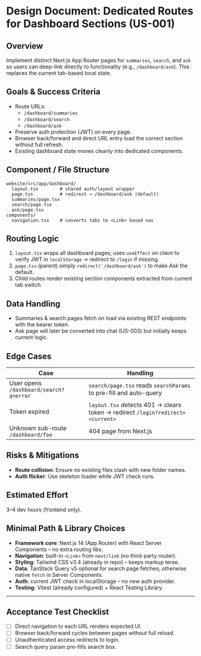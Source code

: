 # Design Document: Dedicated Routes for Dashboard Sections (US-001)

## Overview
Implement distinct Next.js App Router pages for `summaries`, `search`, and `ask` so users can deep-link directly to functionality (e.g., `/dashboard/ask`). This replaces the current tab-based local state.

## Goals & Success Criteria
- Route URLs:
  - `/dashboard/summaries`
  - `/dashboard/search`
  - `/dashboard/ask`
- Preserve auth protection (JWT) on every page.
- Browser back/forward and direct URL entry load the correct section without full refresh.
- Existing dashboard state moves cleanly into dedicated components.

## Component / File Structure
```
website/src/app/dashboard/
  layout.tsx        # shared auth/layout wrapper
  page.tsx          # redirect → /dashboard/ask (default)
  summaries/page.tsx
  search/page.tsx
  ask/page.tsx
components/
  navigation.tsx    # converts tabs to <Link> based nav
```

## Routing Logic
1. `layout.tsx` wraps all dashboard pages; uses `useEffect` on client to verify JWT in `localStorage` → redirect to `/login` if missing.
2. `page.tsx` (parent) simply `redirect('/dashboard/ask')` to make *Ask* the default.
3. Child routes render existing section components extracted from current tab switch.

## Data Handling
- Summaries & search pages fetch on load via existing REST endpoints with the bearer token.
- Ask page will later be converted into chat (US-003) but initially keeps current logic.

## Edge Cases
| Case | Handling |
|------|----------|
| User opens `/dashboard/search?q=error` | `search/page.tsx` reads `searchParams` to pre-fill and auto-query |
| Token expired | `layout.tsx` detects 401 → clears token → redirect `/login?redirect=<current>` |
| Unknown sub-route `/dashboard/foo` | 404 page from Next.js |

## Risks & Mitigations
- **Route collision**: Ensure no existing files clash with new folder names.
- **Auth flicker**: Use skeleton loader while JWT check runs.

## Estimated Effort
3–4 dev hours (frontend only).

## Minimal Path & Library Choices
- **Framework core**: Next.js 14 (App Router) with React Server Components – no extra routing libs.
- **Navigation**: built-in `<Link>` from `next/link` (no third-party router).
- **Styling**: Tailwind CSS v3.4 (already in repo) – keeps markup terse.
- **Data**: TanStack Query v5 optional for search page fetches; otherwise native `fetch` in Server Components.
- **Auth**: current JWT check in localStorage – no new auth provider.
- **Testing**: Vitest (already configured) + React Testing Library.

---

## Acceptance Test Checklist
- [ ] Direct navigation to each URL renders expected UI.
- [ ] Browser back/forward cycles between pages without full reload.
- [ ] Unauthenticated access redirects to login.
- [ ] Search query param pre-fills search box. 
